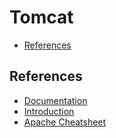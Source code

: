 # Tomcat

- [References](#references)

## References

- [Documentation](https://tomcat.apache.org/)
- [Introduction](https://tomcat.apache.org/tomcat-8.5-doc/introduction.html)
- [Apache Cheatsheet](apache.md)
